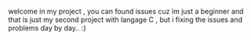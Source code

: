 welcome in my project , you can found issues cuz im just a beginner and that is just my second project with langage C , but i fixing the issues and problems day by day.. :) 

